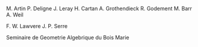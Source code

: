 
M. Artin
P. Deligne
J. Leray
H. Cartan
A. Grothendieck
R. Godement
M. Barr
A. Weil




F. W. Lawvere
J. P. Serre


Seminaire de Geometrie
Algebrique du Bois Marie
